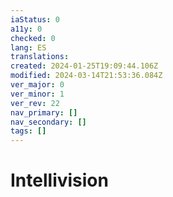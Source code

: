 ```yaml
---
iaStatus: 0
a11y: 0
checked: 0
lang: ES
translations: 
created: 2024-01-25T19:09:44.106Z
modified: 2024-03-14T21:53:36.084Z
ver_major: 0
ver_minor: 1
ver_rev: 22
nav_primary: []
nav_secondary: []
tags: []
---
```

# Intellivision
